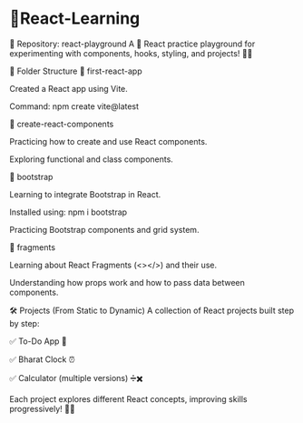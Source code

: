 ﻿# 🚀React-Learning
📂 Repository: react-playground
A 🚀 React practice playground for experimenting with components, hooks, styling, and projects! 🎨💡

📁 Folder Structure
📂 first-react-app

Created a React app using Vite.

Command: npm create vite@latest

📂 create-react-components

Practicing how to create and use React components.

Exploring functional and class components.

📂 bootstrap

Learning to integrate Bootstrap in React.

Installed using: npm i bootstrap

Practicing Bootstrap components and grid system.

📂 fragments

Learning about React Fragments (<></>) and their use.

Understanding how props work and how to pass data between components.

🛠️ Projects (From Static to Dynamic)
A collection of React projects built step by step:

✅ To-Do App 📝

✅ Bharat Clock ⏰

✅ Calculator (multiple versions) ➗✖️

Each project explores different React concepts, improving skills progressively! 🚀✨
